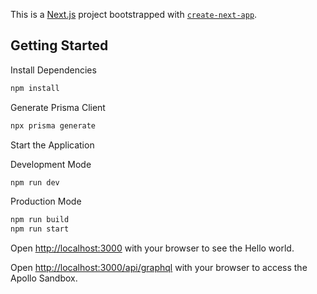 This is a [Next.js](https://nextjs.org) project bootstrapped with [`create-next-app`](https://nextjs.org/docs/app/api-reference/cli/create-next-app).

## Getting Started

Install Dependencies
```bash
npm install
```

Generate Prisma Client
```bash
npx prisma generate
```

Start the Application


Development Mode
```bash
npm run dev
```
Production Mode
```bash
npm run build
npm run start
```


Open [http://localhost:3000](http://localhost:3000) with your browser to see the Hello world.

Open [http://localhost:3000/api/graphql](http://localhost:3000/api/graphql) with your browser to access the Apollo Sandbox.
